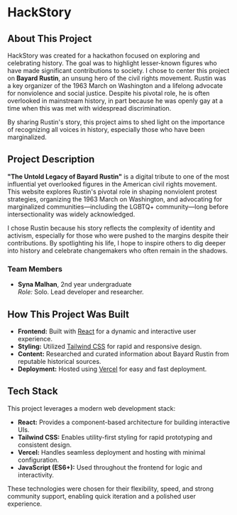 # HackStory

## About This Project

HackStory was created for a hackathon focused on exploring and celebrating history. The goal was to highlight lesser-known figures who have made significant contributions to society. I chose to center this project on **Bayard Rustin**, an unsung hero of the civil rights movement. Rustin was a key organizer of the 1963 March on Washington and a lifelong advocate for nonviolence and social justice. Despite his pivotal role, he is often overlooked in mainstream history, in part because he was openly gay at a time when this was met with widespread discrimination.

By sharing Rustin's story, this project aims to shed light on the importance of recognizing all voices in history, especially those who have been marginalized.

## Project Description

**"The Untold Legacy of Bayard Rustin"** is a digital tribute to one of the most influential yet overlooked figures in the American civil rights movement. This website explores Rustin's pivotal role in shaping nonviolent protest strategies, organizing the 1963 March on Washington, and advocating for marginalized communities—including the LGBTQ+ community—long before intersectionality was widely acknowledged.

I chose Rustin because his story reflects the complexity of identity and activism, especially for those who were pushed to the margins despite their contributions. By spotlighting his life, I hope to inspire others to dig deeper into history and celebrate changemakers who often remain in the shadows.

### Team Members

- **Syna Malhan**, 2nd year undergraduate  
  *Role:* Solo. Lead developer and researcher. 



## How This Project Was Built

- **Frontend:** Built with [React](https://react.dev/) for a dynamic and interactive user experience.
- **Styling:** Utilized [Tailwind CSS](https://tailwindcss.com/) for rapid and responsive design.
- **Content:** Researched and curated information about Bayard Rustin from reputable historical sources.
- **Deployment:** Hosted using [Vercel](https://vercel.com/) for easy and fast deployment.

## Tech Stack

This project leverages a modern web development stack:

- **React:** Provides a component-based architecture for building interactive UIs.
- **Tailwind CSS:** Enables utility-first styling for rapid prototyping and consistent design.
- **Vercel:** Handles seamless deployment and hosting with minimal configuration.
- **JavaScript (ES6+):** Used throughout the frontend for logic and interactivity.

These technologies were chosen for their flexibility, speed, and strong community support, enabling quick iteration and a polished user experience.